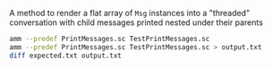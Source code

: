 A method to render a flat array of `Msg` instances into a "threaded"
conversation with child messages printed nested under their parents

```bash
amm --predef PrintMessages.sc TestPrintMessages.sc
amm --predef PrintMessages.sc TestPrintMessages.sc > output.txt
diff expected.txt output.txt
```
